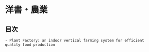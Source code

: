 # 洋書・農業

## 目次
    - Plant Factory: an indoor vertical farming system for efficient quality food production